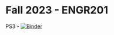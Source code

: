 # Fall 2023 - ENGR201

PS3 - [![Binder](https://mybinder.org/badge_logo.svg)](https://mybinder.org/v2/gh/zeynepabali/fall2023_engr201/HEAD?labpath=engr201_ps3_assignment.ipynb)
